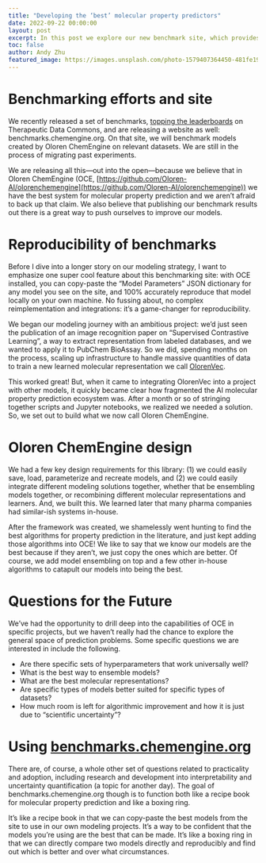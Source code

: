```yaml
---
title: "Developing the ‘best’ molecular property predictors"
date: 2022-09-22 00:00:00
layout: post
excerpt: In this post we explore our new benchmark site, which provides directly reproducible benchmarks with OCE model parameter strings.
toc: false
author: Andy Zhu
featured_image: https://images.unsplash.com/photo-1579407364450-481fe19dbfaa?ixlib=rb-4.0.3&ixid=MnwxMjA3fDB8MHxwaG90by1wYWdlfHx8fGVufDB8fHx8&auto=format&fit=crop&w=2664&q=80
---
```


# Benchmarking efforts and site

We recently released a set of benchmarks, [topping the leaderboards](https://github.com/Oloren-AI/OCE-TDC) on Therapeutic Data Commons, and are releasing a website as well: benchmarks.chemengine.org. On that site, we will benchmark models created by Oloren ChemEngine on relevant datasets. We are still in the process of migrating past experiments.

We are releasing all this—out into the open—because we believe that in Oloren ChemEngine (OCE, [https://github.com/Oloren-AI/olorenchemengine](https://github.com/Oloren-AI/olorenchemengine)) we have the best system for molecular property prediction and we aren’t afraid to back up that claim. We also believe that publishing our benchmark results out there is a great way to push ourselves to improve our models.

# Reproducibility of benchmarks

Before I dive into a longer story on our modeling strategy, I want to emphasize one super cool feature about this benchmarking site: with OCE installed, you can copy-paste the “Model Parameters” JSON dictionary for any model you see on the site, and 100% accurately reproduce that model locally on your own machine. No fussing about, no complex reimplementation and integrations: it’s a game-changer for reproducibility.

We began our modeling journey with an ambitious project: we’d just seen the publication of an image recognition paper on “Supervised Contrastive Learning”, a way to extract representation from labeled databases, and we wanted to apply it to PubChem BioAssay. So we did, spending months on the process, scaling up infrastructure to handle massive quantities of data to train a new learned molecular representation we call [OlorenVec](https://oloren.ai/blog/acs_fall2022.html).

This worked great! But, when it came to integrating OlorenVec into a project with other models, it quickly became clear how fragmented the AI molecular property prediction ecosystem was. After a month or so of stringing together scripts and Jupyter notebooks, we realized we needed a solution. So, we set out to build what we now call Oloren ChemEngine.

# Oloren ChemEngine design

We had a few key design requirements for this library: (1) we could easily save, load, parameterize and recreate models, and (2) we could easily integrate different modeling solutions together, whether that be ensembling models together, or recombining different molecular representations and learners. And, we built this. We learned later that many pharma companies had similar-ish systems in-house.

After the framework was created, we shamelessly went hunting to find the best algorithms for property prediction in the literature, and just kept adding those algorithms into OCE! We like to say that we know our models are the best because if they aren’t, we just copy the ones which are better. Of course, we add model ensembling on top and a few other in-house algorithms to catapult our models into being the best.

# Questions for the Future

We’ve had the opportunity to drill deep into the capabilities of OCE in specific projects, but we haven’t really had the chance to explore the general space of prediction problems. Some specific questions we are interested in include the following.

- Are there specific sets of hyperparameters that work universally well?
- What is the best way to ensemble models?
- What are the best molecular representations?
- Are specific types of models better suited for specific types of datasets?
- How much room is left for algorithmic improvement and how it is just due to “scientific uncertainty”?

# Using [benchmarks.chemengine.org](http://benchmarks.chemengine.org/)

There are, of course, a whole other set of questions related to practicality and adoption, including research and development into interpretability and uncertainty quantification (a topic for another day). The goal of benchmarks.chemengine.org though is to function both like a recipe book for molecular property prediction and like a boxing ring.

It’s like a recipe book in that we can copy-paste the best models from the site to use in our own modeling projects. It’s a way to be confident that the models you’re using are the best that can be made. It’s like a boxing ring in that we can directly compare two models directly and reproducibly and find out which is better and over what circumstances.